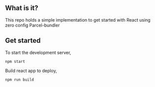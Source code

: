 ## **What is it?**
This repo holds a simple implementation to get started with React using zero config Parcel-bundler

## **Get started**
To start the development server,

    npm start

Build react app to deploy,

    npm run build
